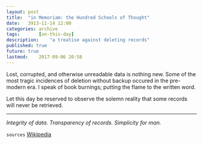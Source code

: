 ```yaml
---
layout: post
title: 	"in Memoriam: the Hundred Schools of Thought"
date:	3913-11-14 12:00	
categories:	archive
tags:		[on-this-day] 
description: 	"a treatise against deleting records"
published: true
future:	true
lastmod:	2017-09-06 20:58
---
```


Lost, corrupted, and otherwise unreadable data is nothing new. Some of the most tragic incidences of deletion without backup occured in the pre-modern era. I speak of book burnings; putting the flame to the written word.

Let this day be reserved to observe the solemn reality that some records will never be retrieved.

*****

_Integrity of data. Transparency of records. Simplicity for man._

`sources`
[Wikipedia](https://en.wikipedia.org/wiki/Burning_of_books_and_burying_of_scholars)
